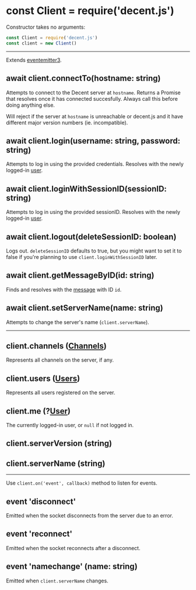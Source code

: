# const Client = require('decent.js')
Constructor takes no arguments:

```js
const Client = require('decent.js')
const client = new Client()
```

---

Extends [eventemitter3](https://npm.im/eventemitter3).

## await client.connectTo(hostname: string)
Attempts to connect to the Decent server at `hostname`. Returns a Promise that resolves once it has connected succesfully. Always call this before doing anything else.

Will reject if the server at `hostname` is unreachable or decent.js and it have different major version numbers (ie. incompatible).

## await client.login(username: string, password: string)
Attempts to log in using the provided credentials. Resolves with the newly logged-in [user](user.md).

## await client.loginWithSessionID(sessionID: string)
Attempts to log in using the provided sessionID. Resolves with the newly logged-in [user](user.md).

## await client.logout(deleteSessionID: boolean)
Logs out. `deleteSessionID` defaults to true, but you might want to set it to false if you're planning to use `client.loginWithSessionID` later.

## await client.getMessageByID(id: string)
Finds and resolves with the [message](message.md) with ID `id`.

## await client.setServerName(name: string)
Attempts to change the server's name (`client.serverName`).

---

## client.channels ([Channels](channels.md))
Represents all channels on the server, if any.

## client.users ([Users](users.md))
Represents all users registered on the server.

## client.me (?[User](user.md))
The currently logged-in user, or `null` if not logged in.

## client.serverVersion (string)

## client.serverName (string)

---

Use `client.on('event', callback)` method to listen for events.

## event 'disconnect'
Emitted when the socket disconnects from the server due to an error.

## event 'reconnect'
Emitted when the socket reconnects after a disconnect.

## event 'namechange' (name: string)
Emitted when `client.serverName` changes.
